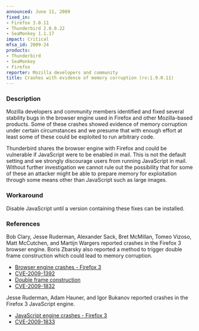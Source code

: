 ```yaml
---
announced: June 11, 2009
fixed_in:
- Firefox 3.0.11
- Thunderbird 2.0.0.22
- SeaMonkey 1.1.17
impact: Critical
mfsa_id: 2009-24
products:
- Thunderbird
- SeaMonkey
- Firefox
reporter: Mozilla developers and community
title: Crashes with evidence of memory corruption (rv:1.9.0.11)
---
```


<h3>Description</h3>

<p>Mozilla developers and community members identified and fixed
several stability bugs in the browser engine used in Firefox and other
Mozilla-based products. Some of these crashes showed evidence of
memory corruption under certain circumstances and we presume that with
enough effort at least some of these could be exploited to run
arbitrary code.</p>

<p class="note">Thunderbird shares the browser engine with Firefox and
could be vulnerable if JavaScript were to be enabled in mail. This is
not the default setting and we strongly discourage users from running
JavaScript in mail. Without further investigation we cannot rule out
the possibility that for some of these an attacker might be able to
prepare memory for exploitation through some means other than
JavaScript such as large images.</p>

<h3>Workaround</h3>

<p>Disable JavaScript until a version containing these fixes can be
installed.</p>

<h3>References</h3>

<p>Bob Clary, Jesse Ruderman, Alexander Sack, Bret McMillan, Tomeo
Vizoso, Matt McCutchen, and Martijn Wargers reported crashes in the
Firefox 3 browser engine.  Boris Zbarsky also reported a method to
trigger double frame construction which could lead to memory
corruption.</p>
<ul>
  <li><a href="https://bugzilla.mozilla.org/buglist.cgi?bug_id=380359,472776,490410,429969,490513,432068,486398,489041,431086,490425,451341">Browser engine crashes - Firefox 3</a></li>
  <li><a class="ex-ref" href="http://cve.mitre.org/cgi-bin/cvename.cgi?name=CVE-2009-1392">CVE-2009-1392</a></li>
  <li><a href="https://bugzilla.mozilla.org/show_bug.cgi?id=484031">Double frame construction</a></li>
  <li><a class="ex-ref" href="http://cve.mitre.org/cgi-bin/cvename.cgi?name=CVE-2009-1832">CVE-2009-1832</a></li>
</ul>

<p>Jesse Ruderman, Adam Hauner, and Igor Bukanov reported crashes in
the Firefox 3 JavaScript engine.</p>
<ul>
  <li><a href="https://bugzilla.mozilla.org/buglist.cgi?bug_id=369696,426520,427196,487204">JavaScript engine crashes - Firefox 3</a></li>
  <li><a class="ex-ref" href="http://cve.mitre.org/cgi-bin/cvename.cgi?name=CVE-2009-1833">CVE-2009-1833</a></li>
</ul>



